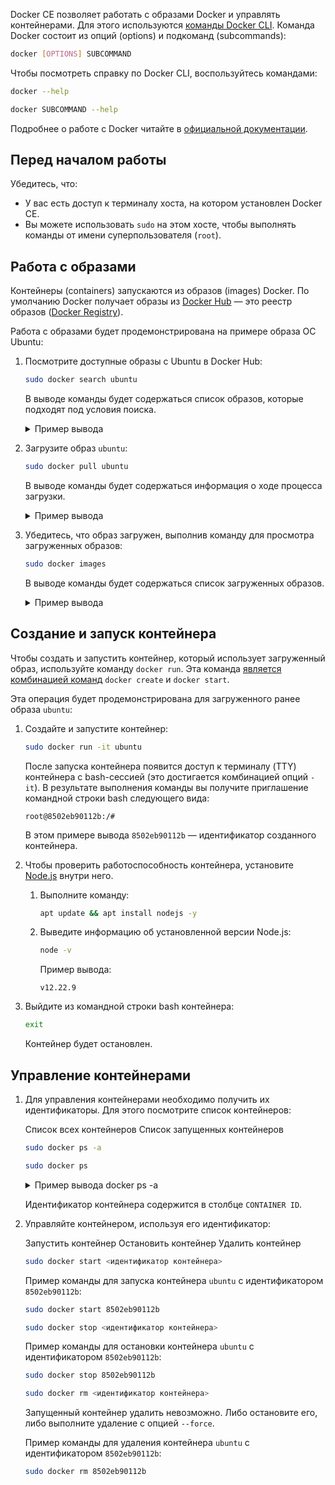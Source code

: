 Docker CE позволяет работать с образами Docker и управлять контейнерами. Для этого используются [команды Docker CLI](https://docs.docker.com/engine/reference/commandline/cli/). Команда Docker состоит из опций (options) и подкоманд (subcommands):

```bash
docker [OPTIONS] SUBCOMMAND
```

Чтобы посмотреть справку по Docker CLI, воспользуйтесь командами:

```bash
docker --help
```

```bash
docker SUBCOMMAND --help
```

Подробнее о работе с Docker читайте в [официальной документации](https://docs.docker.com/).

## Перед началом работы

Убедитесь, что:

- У вас есть доступ к терминалу хоста, на котором установлен Docker CE.
- Вы можете использовать `sudo` на этом хосте, чтобы выполнять команды от имени суперпользователя (`root`).

## Работа с образами

Контейнеры (containers) запускаются из образов (images) Docker. По умолчанию Docker получает образы из [Docker Hub](https://docs.docker.com/docker-hub/) — это реестр образов ([Docker Registry](https://docs.docker.com/registry/)).

Работа с образами будет продемонстрирована на примере образа ОС Ubuntu:

1. Посмотрите доступные образы с Ubuntu в Docker Hub:

   ```bash
   sudo docker search ubuntu
   ```

   В выводе команды будет содержаться список образов, которые подходят под условия поиска.

   <details>
   <summary>Пример вывода</summary>

   ```text
   NAME                             DESCRIPTION                                     STARS     OFFICIAL   AUTOMATED
   ubuntu                           Ubuntu is a Debian-based Linux operating sys…   15748     [OK]
   websphere-liberty                WebSphere Liberty multi-architecture images …   293       [OK]
   open-liberty                     Open Liberty multi-architecture images based…   59        [OK]
   neurodebian                      NeuroDebian provides neuroscience research s…   99        [OK]
   ubuntu-debootstrap               DEPRECATED; use "ubuntu" instead                50        [OK]
   ubuntu-upstart                   DEPRECATED, as is Upstart (find other proces…   112       [OK]
   ubuntu/nginx                     Nginx, a high-performance reverse proxy & we…   83

   ...
   ```

   </details>

1. Загрузите образ `ubuntu`:

   ```bash
   sudo docker pull ubuntu
   ```

   В выводе команды будет содержаться информация о ходе процесса загрузки.

   <details>
   <summary>Пример вывода</summary>

   ```text
   Using default tag: latest
   latest: Pulling from library/ubuntu
   2ab09b027e7f: Pull complete
   Digest: sha256:67211c14fa74f070d27cc59d69a7fa9aeff8e28ea118ef3babc295a0428a6d21
   Status: Downloaded newer image for ubuntu:latest
   docker.io/library/ubuntu:latest
   ```

   </details>

1. Убедитесь, что образ загружен, выполнив команду для просмотра загруженных образов:

   ```bash
   sudo docker images
   ```

   В выводе команды будет содержаться список загруженных образов.

   <details>
   <summary>Пример вывода</summary>

   ```text
   REPOSITORY    TAG       IMAGE ID       CREATED         SIZE
   ubuntu        latest    08d22c0ceb15   2 weeks ago     77.8MB
   hello-world   latest    feb5d9fea6a5   18 months ago   13.3kB
   ```

   </details>

## Создание и запуск контейнера

Чтобы создать и запустить контейнер, который использует загруженный образ, используйте команду `docker run`. Эта команда [является комбинацией команд](https://docs.docker.com/engine/reference/commandline/run/) `docker create` и `docker start`.

Эта операция будет продемонстрирована для загруженного ранее образа `ubuntu`:

1. Создайте и запустите контейнер:

   ```bash
   sudo docker run -it ubuntu
   ```

   После запуска контейнера появится доступ к терминалу (TTY) контейнера с bash-сессией (это достигается комбинацией опций `-it`). В результате выполнения команды вы получите приглашение командной строки bash следующего вида:

   ```text
   root@8502eb90112b:/#
   ```

   В этом примере вывода `8502eb90112b` — идентификатор созданного контейнера.

1. Чтобы проверить работоспособность контейнера, установите [Node.js](https://nodejs.org/en/about) внутри него.

   1. Выполните команду:

      ```bash
      apt update && apt install nodejs -y
      ```

   1. Выведите информацию об установленной версии Node.js:

      ```bash
      node -v
      ```

      Пример вывода:

      ```text
      v12.22.9
      ```

1. Выйдите из командной строки bash контейнера:

   ```bash
   exit
   ```

   Контейнер будет остановлен.

## Управление контейнерами

1. Для управления контейнерами необходимо получить их идентификаторы. Для этого посмотрите список контейнеров:

   <tabs>
   <tablist>
   <tab>Список всех контейнеров</tab>
   <tab>Список запущенных контейнеров</tab>
   </tablist>
   <tabpanel>

   ```bash
   sudo docker ps -a
   ```

   </tabpanel>
   <tabpanel>

   ```bash
   sudo docker ps
   ```

   </tabpanel>
   </tabs>

   <details>
   <summary>Пример вывода docker ps -a</summary>

   ```text
   CONTAINER ID   IMAGE         COMMAND       CREATED          STATUS                       PORTS     NAMES
   8502eb90112b   ubuntu        "/bin/bash"   11 minutes ago   Exited (127) 7 seconds ago             sharp_tharp
   794ef863c235   hello-world   "/hello"      19 hours ago     Exited (0) 19 hours ago                dazzling_keldysh
   ```

   </details>

   Идентификатор контейнера содержится в столбце `CONTAINER ID`.

1. Управляйте контейнером, используя его идентификатор:

   <tabs>
   <tablist>
   <tab>Запустить контейнер</tab>
   <tab>Остановить контейнер</tab>
   <tab>Удалить контейнер</tab>
   </tablist>
   <tabpanel>

   ```bash
   sudo docker start <идентификатор контейнера>
   ```

   Пример команды для запуска контейнера `ubuntu` с идентификатором `8502eb90112b`:

   ```bash
   sudo docker start 8502eb90112b
   ```

   </tabpanel>
   <tabpanel>

   ```bash
   sudo docker stop <идентификатор контейнера>
   ```

   Пример команды для остановки контейнера `ubuntu` с идентификатором `8502eb90112b`:

   ```bash
   sudo docker stop 8502eb90112b
   ```

   </tabpanel>
   <tabpanel>

   ```bash
   sudo docker rm <идентификатор контейнера>
   ```

   Запущенный контейнер удалить невозможно. Либо остановите его, либо выполните удаление с опцией `--force`.

   Пример команды для удаления контейнера `ubuntu` с идентификатором `8502eb90112b`:

   ```bash
   sudo docker rm 8502eb90112b
   ```

   </tabpanel>
